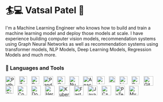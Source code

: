 # 🏄💻 Vatsal Patel 🚧

I'm a Machine Learning Engineer who knows how to build and train a machine learning model and deploy those models at scale. I have experience building computer vision models, recommendation systems using Graph Neural Networks as well as recommendation systems using transformer models, NLP Models, Deep Learning Models, Regression Models and much more.

### 🧰 Languages and Tools

<img align="left" alt="Python" width="30px" style="padding-right:10px;" src="https://cdn.jsdelivr.net/gh/devicons/devicon/icons/python/python-original-wordmark.svg" />

<img align="left" alt="Tensorflow" width="25px" style="padding-right:10px;" src="https://cdn.jsdelivr.net/gh/devicons/devicon/icons/tensorflow/tensorflow-original.svg" />

<img align="left" alt="PyTorch" width="25px" style="padding-right:10px;" src="https://cdn.jsdelivr.net/gh/devicons/devicon/icons/pytorch/pytorch-original.svg" />

<img align="left" alt="Pandas" width="30px" style="padding-right:10px;" src="https://cdn.jsdelivr.net/gh/devicons/devicon/icons/pandas/pandas-original-wordmark.svg" />

<img align="left" alt="Opencv" width="25px" style="padding-right:10px;" src="https://cdn.jsdelivr.net/gh/devicons/devicon/icons/opencv/opencv-original-wordmark.svg" />

<img align="left" alt="Numpy" width="30px" style="padding-right:10px;" src="https://cdn.jsdelivr.net/gh/devicons/devicon/icons/numpy/numpy-original-wordmark.svg" />

<img align="left" alt="Anaconda" width="30px" style="padding-right:10px;" src="https://cdn.jsdelivr.net/gh/devicons/devicon/icons/anaconda/anaconda-original-wordmark.svg" />

<img align="left" alt="Jupyter" width="25px" style="padding-right:10px;" src="https://cdn.jsdelivr.net/gh/devicons/devicon/icons/jupyter/jupyter-original-wordmark.svg" />

<img align="left" alt="Azure" width="20px" style="padding-right:10px;" src="https://cdn.jsdelivr.net/gh/devicons/devicon/icons/azure/azure-original.svg" />

<img align="left" alt="Linux" width="25px" style="padding-right:10px;" src="https://cdn.jsdelivr.net/gh/devicons/devicon/icons/linux/linux-original.svg" />

<img align="left" alt="Bash" width="25px" style="padding-right:10px;" src="https://cdn.jsdelivr.net/gh/devicons/devicon/icons/bash/bash-original.svg" />

<img align="left" alt="Git" width="30px" style="padding-right:10px;" src="https://cdn.jsdelivr.net/gh/devicons/devicon/icons/git/git-original-wordmark.svg" />

<img align="left" alt="GitHub" width="25px" style="padding-right:10px;" src="https://cdn.jsdelivr.net/gh/devicons/devicon/icons/github/github-original.svg" />

<img align="left" alt="Confluence" width="30px" style="padding-right:10px;" src="https://cdn.jsdelivr.net/gh/devicons/devicon/icons/confluence/confluence-original-wordmark.svg" />


<img align="left" alt="Docker" width="30px" style="padding-right:10px;" src="https://cdn.jsdelivr.net/gh/devicons/devicon/icons/docker/docker-original-wordmark.svg" />

<img align="left" alt="Heroku" width="30px" style="padding-right:10px;" src="https://cdn.jsdelivr.net/gh/devicons/devicon/icons/heroku/heroku-original-wordmark.svg" />

<img align="left" alt="Kubernetes" width="35px" style="padding-right:10px;" src="https://cdn.jsdelivr.net/gh/devicons/devicon/icons/kubernetes/kubernetes-plain-wordmark.svg" />

<img align="left" alt="Fastapi" width="30px" style="padding-right:10px;" src="https://cdn.jsdelivr.net/gh/devicons/devicon/icons/fastapi/fastapi-original-wordmark.svg" />

<img align="left" alt="Java" width="30px" style="padding-right:10px;" src="https://cdn.jsdelivr.net/gh/devicons/devicon/icons/java/java-original-wordmark.svg"/>

<img align="left" alt="C++" width="30px" style="padding-right:10px;" src="https://cdn.jsdelivr.net/gh/devicons/devicon/icons/cplusplus/cplusplus-line.svg" />

<img align="left" alt="PyTest" width="30px" style="padding-right:10px;" src="https://cdn.jsdelivr.net/gh/devicons/devicon/icons/pytest/pytest-original-wordmark.svg" />

<img align="left" alt="MySQL" width="30px" style="padding-right:10px;" src="https://cdn.jsdelivr.net/gh/devicons/devicon/icons/mysql/mysql-original-wordmark.svg" />

<br />

